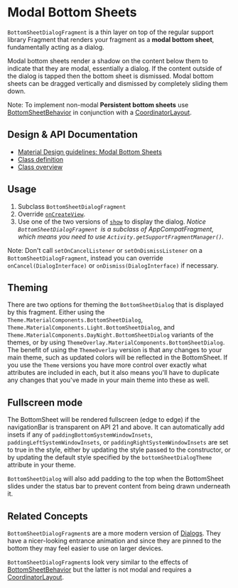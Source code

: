 <!--docs:
title: "Modal Bottom Sheets"
layout: detail
section: components
excerpt: "Modal bottom sheets act like a dialog at the bottom of the screen."
iconId: bottom_sheet
path: /catalog/bottom-sheet-dialog-fragment/
-->

# Modal Bottom Sheets

`BottomSheetDialogFragment` is a thin layer on top of the regular support
library Fragment that renders your fragment as a **modal bottom sheet**,
fundamentally acting as a dialog.

Modal bottom sheets render a shadow on the content below them to indicate
that they are modal, essentially a dialog. If the content outside of the dialog
is tapped then the bottom sheet is dismissed. Modal bottom sheets can be dragged
vertically and dismissed by completely sliding them down.

Note: To implement non-modal **Persistent bottom sheets** use
[BottomSheetBehavior](BottomSheetBehavior.md) in conjunction with a
[CoordinatorLayout](https://developer.android.com/reference/androidx/coordinatorlayout/widget/CoordinatorLayout).

## Design & API Documentation

-   [Material Design guidelines: Modal Bottom Sheets](https://material.io/go/design-sheets-bottom#bottom-sheets-modal-bottom-sheets)
-   [Class definition](https://github.com/material-components/material-components-android/tree/master/lib/java/com/google/android/material/bottomsheet/BottomSheetDialogFragment.java)
-   [Class overview](https://developer.android.com/reference/com/google/android/material/bottomsheet/BottomSheetDialogFragment)

## Usage

1.  Subclass `BottomSheetDialogFragment`
2.  Override
    [`onCreateView`](https://developer.android.com/reference/android/app/Fragment.html#onCreateView(android.view.LayoutInflater,%20android.view.ViewGroup,%20android.os.Bundle)).
3.  Use one of the two versions of
    [`show`](https://developer.android.com/reference/android/support/v4/app/DialogFragment.html#show(androidx.fragment.app.FragmentManager,%20java.lang.String))
    to display the dialog. *Notice `BottomSheetDialogFragment `is a subclass of
    AppCompatFragment, which means you need to use
    `Activity.getSupportFragmentManager()`.*

Note: Don't call `setOnCancelListener` or `setOnDismissListener` on a
`BottomSheetDialogFragment`, instead you can override `onCancel(DialogInterface)`
or `onDismiss(DialogInterface)` if necessary.

## Theming

There are two options for theming the `BottomSheetDialog` that is displayed by
this fragment. Either using the `Theme.MaterialComponents.BottomSheetDialog`,
`Theme.MaterialComponents.Light.BottomSheetDialog`, and
`Theme.MaterialComponents.DayNight.BottomSheetDialog` variants of the themes, or
by using `ThemeOverlay.MaterialComponents.BottomSheetDialog`. The benefit of
using the `ThemeOverlay` version is that any changes to your main theme, such as
updated colors will be reflected in the BottomSheet. If you use the `Theme`
versions you have more control over exactly what attributes are included in
each, but it also means you'll have to duplicate any changes that you've made in
your main theme into these as well.

## Fullscreen mode

The BottomSheet will be rendered fullscreen (edge to edge) if the navigationBar
is transparent on API 21 and above. It can automatically add insets if any of
`paddingBottomSystemWindowInsets`, `paddingLeftSystemWindowInsets`, or
`paddingRightSystemWindowInsets` are set to true in the style, either by
updating the style passed to the constructor, or by updating the default style
specified by the `bottomSheetDialogTheme` attribute in your theme.

`BottomSheetDialog` will also add padding to the top when the BottomSheet slides
under the status bar to prevent content from being drawn underneath it.

## Related Concepts

`BottomSheetDialogFragment`s are a more modern version of
[Dialogs](https://developer.android.com/guide/topics/ui/dialogs.html). They have
a nicer-looking entrance animation and since they are pinned to the bottom they
may feel easier to use on larger devices.

`BottomSheetDialogFragment`s look very similar to the effects of
[BottomSheetBehavior](BottomSheetBehavior.md) but the latter is not modal and
requires a
[CoordinatorLayout](https://developer.android.com/reference/androidx/coordinatorlayout/widget/CoordinatorLayout).
